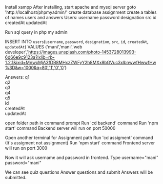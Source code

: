 Install xampp 
After installing, start apache and mysql server
goto 'http://localhost/phpmyadmin/'
create database assignment
create a tables of names users and answers
Users:
    username
    password
    designation
    src
    id
    createdAt
    updatedAt

Run sql query in php my admin

INSERT INTO `users`(`username`, `password`, `designation`, `src`, `id`, `createdAt`, `updatedAt`) VALUES ('mani','mani','web developer','https://images.unsplash.com/photo-1453728013993-6d66e9c9123a?ixlib=rb-1.2.1&ixid=MnwxMjA3fDB8MHxzZWFyY2h8MXx8bGVuc3xlbnwwfHwwfHw%3D&w=1000&q=80','1','0','0')

Answers:
    q1	
    q2	
    q3	
    q4	
    q5	
    id	
    createdAt	
    updatedAt	


open folder path in command prompt 
Run 'cd backend' command
Run 'npm start' command
Backend server will run on port 50000

Open another terminal for Assignment path
Run 'cd assigment' command (It's assigment not assignment)
Run 'npm start' command
Frontend server will run on port 3000

Now it will ask username and password in frontend.
Type 
username="mani"
password="mani"

We can see quiz questions
Answer questions and submit 
Answers will be submitted.

